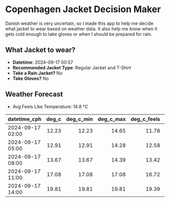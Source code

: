 
# Copenhagen Jacket Decision Maker

Danish weather is very uncertain, so I made this app to help me decide what jacket to wear based on weather data. 
It also help me know when it gets cold enough to take gloves or when I should be prepared for rain.

## What Jacket to wear?

- **Datetime**: 2024-09-17 00:57
- **Recommended Jacket Type**: Regular Jacket and T-Shirt
- **Take a Rain Jacket?** No
- **Take Gloves?** No

## Weather Forecast
- Avg Feels Like Temperature: 14.8 °C

| datetime_cph     |   deg_c |   deg_c_min |   deg_c_max |   deg_c_feels | weather   | wind   | rain   |
|:-----------------|--------:|------------:|------------:|--------------:|:----------|:-------|:-------|
| 2024-09-17 02:00 |   12.23 |       12.23 |       14.65 |         11.78 | Clear     | Low    | None   |
| 2024-09-17 05:00 |   12.91 |       12.91 |       14.28 |         12.58 | Clear     | Low    | None   |
| 2024-09-17 08:00 |   13.67 |       13.67 |       14.39 |         13.42 | Clouds    | Low    | None   |
| 2024-09-17 11:00 |   17.08 |       17.08 |       17.08 |         16.72 | Clouds    | Low    | None   |
| 2024-09-17 14:00 |   19.81 |       19.81 |       19.81 |         19.39 | Clouds    | Low    | None   |
        